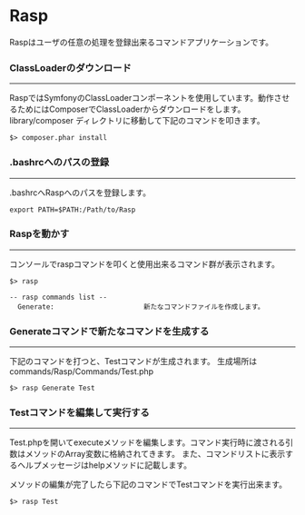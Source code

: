 Rasp
=========

Raspはユーザの任意の処理を登録出来るコマンドアプリケーションです。


### ClassLoaderのダウンロード
---
RaspではSymfonyのClassLoaderコンポーネントを使用しています。動作させるためにはComposerでClassLoaderからダウンロードをします。
library/composer ディレクトリに移動して下記のコマンドを叩きます。

    $> composer.phar install


### .bashrcへのパスの登録
---
.bashrcへRaspへのパスを登録します。

    export PATH=$PATH:/Path/to/Rasp

### Raspを動かす
---
コンソールでraspコマンドを叩くと使用出来るコマンド群が表示されます。

    $> rasp

    -- rasp commands list --
      Generate:                      新たなコマンドファイルを作成します。

### Generateコマンドで新たなコマンドを生成する
---
下記のコマンドを打つと、Testコマンドが生成されます。
生成場所はcommands/Rasp/Commands/Test.php

    $> rasp Generate Test

### Testコマンドを編集して実行する
---
Test.phpを開いてexecuteメソッドを編集します。コマンド実行時に渡される引数はメソッドのArray変数に格納されてきます。
また、コマンドリストに表示するヘルプメッセージはhelpメソッドに記載します。

メソッドの編集が完了したら下記のコマンドでTestコマンドを実行出来ます。

    $> rasp Test